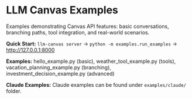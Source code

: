 # LLM Canvas Examples

Examples demonstrating Canvas API features: basic conversations, branching paths, tool integration, and real-world scenarios.

**Quick Start:** `llm-canvas server` → `python -m examples.run_examples` → http://127.0.0.1:8000

**Examples:** hello_example.py (basic), weather_tool_example.py (tools), vacation_planning_example.py (branching), investment_decision_example.py (advanced)

**Claude Examples:** Claude examples can be found under `examples/claude/` folder.
